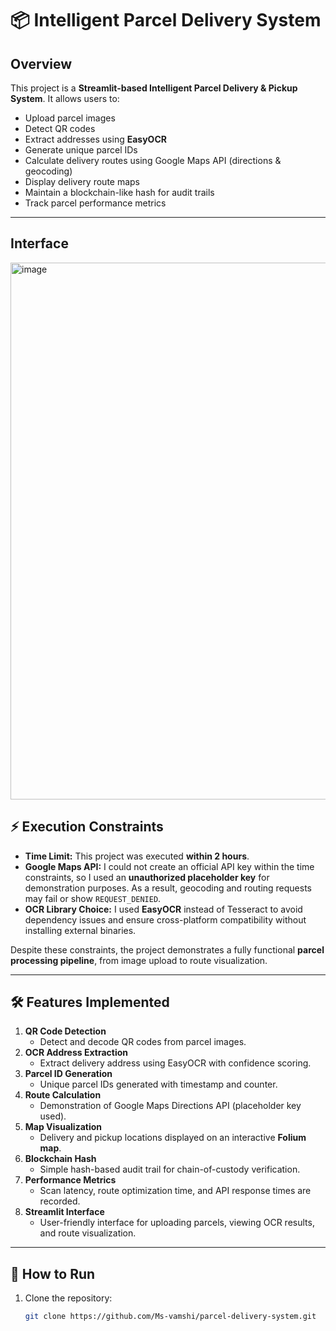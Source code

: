 # 📦 Intelligent Parcel Delivery System

## Overview
This project is a **Streamlit-based Intelligent Parcel Delivery & Pickup System**. It allows users to:

- Upload parcel images
- Detect QR codes
- Extract addresses using **EasyOCR**
- Generate unique parcel IDs
- Calculate delivery routes using Google Maps API (directions & geocoding)
- Display delivery route maps
- Maintain a blockchain-like hash for audit trails
- Track parcel performance metrics

---
## Interface
<img width="1912" height="859" alt="image" src="https://github.com/user-attachments/assets/cb28a92b-4061-4a83-ad5e-bd789be06209" />

## ⚡ Execution Constraints
- **Time Limit:** This project was executed **within 2 hours**.
- **Google Maps API:** I could not create an official API key within the time constraints, so I used an **unauthorized placeholder key** for demonstration purposes. As a result, geocoding and routing requests may fail or show `REQUEST_DENIED`.
- **OCR Library Choice:** I used **EasyOCR** instead of Tesseract to avoid dependency issues and ensure cross-platform compatibility without installing external binaries.

Despite these constraints, the project demonstrates a fully functional **parcel processing pipeline**, from image upload to route visualization.

---

## 🛠 Features Implemented
1. **QR Code Detection**
   - Detect and decode QR codes from parcel images.
2. **OCR Address Extraction**
   - Extract delivery address using EasyOCR with confidence scoring.
3. **Parcel ID Generation**
   - Unique parcel IDs generated with timestamp and counter.
4. **Route Calculation**
   - Demonstration of Google Maps Directions API (placeholder key used).
5. **Map Visualization**
   - Delivery and pickup locations displayed on an interactive **Folium map**.
6. **Blockchain Hash**
   - Simple hash-based audit trail for chain-of-custody verification.
7. **Performance Metrics**
   - Scan latency, route optimization time, and API response times are recorded.
8. **Streamlit Interface**
   - User-friendly interface for uploading parcels, viewing OCR results, and route visualization.

---

## 🚀 How to Run
1. Clone the repository:
   ```bash
   git clone https://github.com/Ms-vamshi/parcel-delivery-system.git
